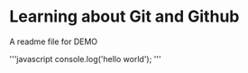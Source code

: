 # Learning about Git and Github

A readme file for DEMO

'''javascript
console.log('hello world');
'''